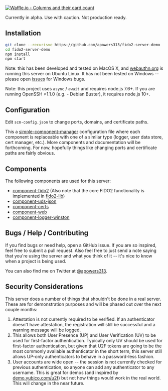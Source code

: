 [![Waffle.io - Columns and their card count](https://badge.waffle.io/apowers313/fido2-server-demo.svg?columns=all)](https://waffle.io/apowers313/fido2-server-demo)

Currently in alpha. Use with caution. Not production ready.

## Installation

``` bash
git clone --recurisve https://github.com/apowers313/fido2-server-demo
cd fido2-server-demo
npm install
npm start
```

Note: this has been developed and tested on MacOS X, and [webauthn.org](https://webauthn.org) is running this server on Ubuntu Linux. It has not been tested on Windows -- please open [issues](https://github.com/apowers313/fido2-server-demo/issues) for Windows bugs.

Note: this project uses `async` / `await` and requires node.js 7.6+. If you are running OpenSSH >1.1.0 (e.g. - Debian Buster), it requires node.js 10+.

## Configuration

Edit `scm-config.json` to change ports, domains, and certificate paths.

This a [simple-component-manager](https://github.com/apowers313/simple-component-manager) configuration file where each component is replaceable with one of a similar type (logger, user data store, cert manager, etc.). More components and documentation will be forthcoming. For now, hopefully things like changing ports and certificate paths are fairly obvious.

## Components

The following components are used for this server:

* [component-fido2](https://github.com/apowers313/component-fido2) (Also note that the core FIDO2 functionality is implemented in [fido2-lib](https://github.com/apowers313/fido2-lib))
* [component-uds-json](https://github.com/apowers313/component-uds-json)
* [component-certs](https://github.com/apowers313/component-certs)
* [component-web](https://github.com/apowers313/component-web)
* [component-logger-winston](https://github.com/apowers313/component-logger-winston)

## Bugs / Help / Contributing

If you find bugs or need help, open a GitHub issue. If you are so inspired, feel free to submit a pull request. Also feel free to just send a note saying that you're using the server and what you think of it -- it's nice to know when a project is being used.

You can also find me on Twitter at [@apowers313](https://twitter.com/apowers313).

## Security Considerations

This server does a number of things that shouldn't be done in a real server. These are for demonstration purposes and will be phased out over the next couple months:

1. Attestation is not currently required to be verified. If an authenticator doesn't have attestation, the registration will still be successful and a warning message will be logged.
2. This allows both User Presence (UP) and User Verification (UV) to be used for first-factor authentication. Typically only UV should be used for first-factor authentication, but given that U2F tokens are going to be the most commonly available authenticator in the short term, this server still allows UP-only authenticators to behave in a password-less fashion.
3. User accounts are wide open -- the session is not currently checked for previous authentication, so anyone can add any authenticator to any username. This is great for demos (and inspired by [demo.yubico.com/u2f](https://demo.yubico.com/u2f)) but not how things would work in the real world. This will change in the near future.

